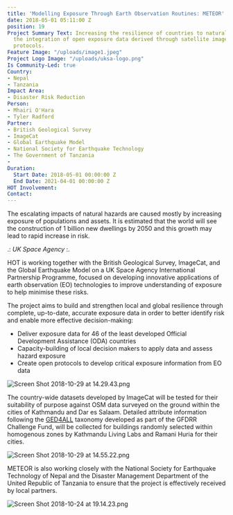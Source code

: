 ```yaml
---
title: 'Modelling Exposure Through Earth Observation Routines: METEOR'
date: 2018-05-01 05:11:00 Z
position: 19
Project Summary Text: Increasing the resilience of countries to natural hazards through
  the integration of open exposure data derived through satellite imagery and open
  protocols.
Feature Image: "/uploads/image1.jpeg"
Project Logo Image: "/uploads/uksa-logo.png"
Is Community-Led: true
Country:
- Nepal
- Tanzania
Impact Area:
- Disaster Risk Reduction
Person:
- Mhairi O'Hara
- Tyler Radford
Partner:
- British Geological Survey
- ImageCat
- Global Earthquake Model
- National Society for Earthquake Technology
- The Government of Tanzania
- 
Duration:
  Start Date: 2018-05-01 00:00:00 Z
  End Date: 2021-04-01 00:00:00 Z
HOT Involvement: 
Contact: 
---
```


The escalating impacts of natural hazards are caused mostly by increasing exposure of populations and assets. It is estimated that the world will see the construction of 1 billion new dwellings by 2050 and this growth may lead to rapid increase in risk.

.: *UK Space Agency* :.

HOT is working together with the British Geological Survey, ImageCat, and the Global Earthquake Model on a UK Space Agency International Partnership Programme, focused on developing innovative applications of earth observation (EO) technologies to improve understanding of exposure to help minimise these risks. 

The project aims to build and strengthen local and global resilience through complete, up-to-date, accurate exposure data in order to better identify risk and enable more effective decision-making:

- Deliver exposure data for 46 of the least developed Official Development Assistance (ODA) countries
- Capacity-building of local decision makers to apply data and assess hazard exposure
- Create open protocols to develop critical exposure information from EO data

![Screen Shot 2018-10-29 at 14.29.43.png](/uploads/Screen%20Shot%202018-10-29%20at%2014.29.43.png)

The country-wide datasets developed by ImageCat will be tested for their suitability of purpose against OSM data surveyed on the ground  within the cities of Kathmandu and Dar es Salaam. Detailed attribute information following the [GED4ALL](https://wiki.openstreetmap.org/wiki/GED4ALL) taxonomy developed as part of the GFDRR Challenge Fund, will be collected for buildings randomly selected within homogenous zones by Kathmandu Living Labs and Ramani Huria for their cities. 

![Screen Shot 2018-10-29 at 14.55.22.png](/uploads/Screen%20Shot%202018-10-29%20at%2014.55.22.png)

METEOR is also working closely with the National Society for Earthquake Technology of Nepal and the Disaster Management Department of the United Republic of Tanzania to ensure that the project is effectively received by local partners.

![Screen Shot 2018-10-24 at 19.14.23.png](/uploads/Screen%20Shot%202018-10-24%20at%2019.14.23.png)
